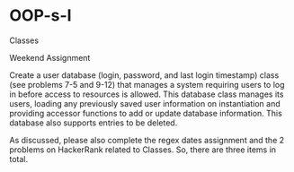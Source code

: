 # OOP-s-I
Classes

Weekend Assignment

Create a user database (login, password, and last login timestamp) class (see problems 7-5 and 9-12) that manages a system requiring users to log in before access to resources is allowed. This database class manages its users, loading any previously saved user information on instantiation and providing accessor functions to add or update database information. This database also supports entries to be deleted.

As discussed, please also complete the regex dates assignment and the 2 problems on HackerRank related to Classes. So, there are three items in total. 
